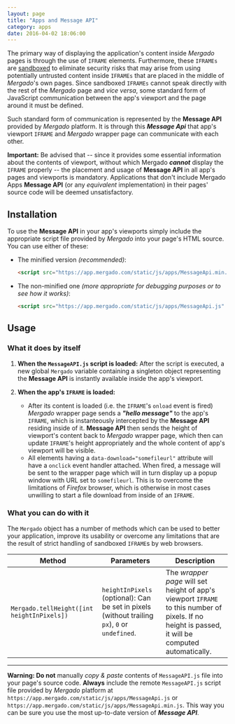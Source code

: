 ```yaml
---
layout: page
title: "Apps and Message API"
category: apps
date: 2016-04-02 18:06:00
---
```


The primary way of displaying the application's content inside *Mergado* pages is through the use of `IFRAME` elements. Furthermore, these `IFRAMEs` are [sandboxed](https://developer.mozilla.org/en-US/docs/Web/HTML/Element/iframe#attr-sandbox) to eliminate security risks that may arise from using potentially untrusted content inside `IFRAMEs` that are placed in the middle of *Mergado*'s own pages. Since sandboxed `IFRAMEs` cannot speak directly with the rest of the *Mergado* page and *vice versa*, some standard form of JavaScript communication between the app's viewport and the page around it must be defined.

Such standard form of communication is represented by the **Message API** provided by *Mergado* platform. It is through this ***Message Api*** that app's viewport `IFRAME` and *Mergado* wrapper page can communicate with each other.

**Important:** Be advised that -- since it provides some essential information about the contents of viewport, without which Mergado ***cannot*** display the `IFRAME` properly -- the placement and usage of **Message API** in all app's pages and viewports is mandatory. Applications that don't include Mergado Apps **Message API** (or any *equivalent* implementation) in their pages' source code will be deemed unsatisfactory.

## Installation

To use the **Message API** in your app's viewports simply include the appropriate script file provided by *Mergado* into your page's HTML source. You can use either of these:

- The minified version *(recommended)*:
  
  ```html
  <script src="https://app.mergado.com/static/js/apps/MessageApi.min.js" async></script>
  ```
- The non-minified one *(more appropriate for debugging purposes or to see how it works)*:
  
  ```html
  <script src="https://app.mergado.com/static/js/apps/MessageApi.js" async></script>
  ```

## Usage

### What it does by itself
1. **When the `MessageAPI.js` script is loaded:**
After the script is executed, a new global `Mergado` variable containing a singleton object representing the **Message API** is instantly available inside the app's viewport.

2. **When the app's `IFRAME` is loaded:**
   - After its content is loaded (i.e. the `IFRAME`'s `onload` event is fired) *Mergado* wrapper page sends a ***"hello message"*** to the app's `IFRAME`, which is instanteously intercepted by the **Message API** residing inside of it. **Message API** then sends the height of viewport's content back to *Mergado* wrapper page, which then can update `IFRAME`'s height appropriately and the whole content of app's viewport will be visible.
   - All elements having a `data-download="somefileurl"` attribute will have a `onclick` event handler attached. When fired, a message will be sent to the wrapper page which will in turn display up a popup window with URL set to `somefileurl`. This is to overcome the limitations of *Firefox* browser, which is otherwise in most cases unwilling to start a file download from inside of an `IFRAME`.

### What you can do with it
The `Mergado` object has a number of methods which can be used to better your application, improve its usability or overcome any limitations that are the result of strict handling of sandboxed `IFRAME`s by web browsers.

Method | Parameters | Description
------ | ---------- | -----------
`Mergado.tellHeight([int heightInPixels])` | `heightInPixels` (optional): Can be set in pixels (without trailing `px`), `0` or `undefined`. | The *wrapper page* will set height of app's viewport `IFRAME` to this number of pixels. If no height is passed, it will be computed automatically.

---

**Warning: Do not** manually *copy & paste* contents of `MessageAPI.js` file into your page's source code. **Always** include the remote `MessageAPI.js` script file provided by *Mergado* platform at `https://app.mergado.com/static/js/apps/MessageApi.js` or `https://app.mergado.com/static/js/apps/MessageApi.min.js`. This way you can be sure you use the most up-to-date version of ***Message API***.
